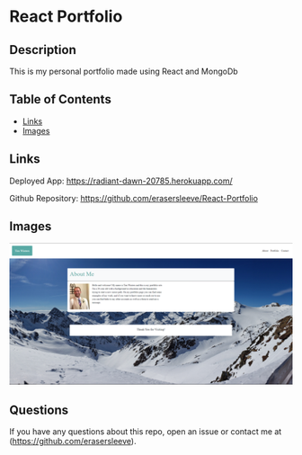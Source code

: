 # React Portfolio
  ## Description
  This is my personal portfolio made using React and MongoDb
  ## Table of Contents
  *  [Links](#Links)
  *  [Images](#Images)

  ## Links
  Deployed App: https://radiant-dawn-20785.herokuapp.com/

  Github Repository: https://github.com/erasersleeve/React-Portfolio
  
  ## Images 
![1](https://github.com/erasersleeve/React-Portfolio/blob/master/client/src/assets/images/README%20imgs/Capture%20d%E2%80%99%C3%A9cran%20(51).png)


  ## Questions
  If you have any questions about this repo, open an issue or contact me at (https://github.com/erasersleeve).
  